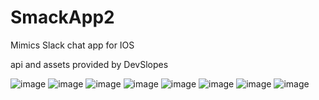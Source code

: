 # SmackApp2

Mimics Slack chat app for IOS

api and assets provided by DevSlopes

![image](https://github.com/sabrisonmez54/SmackApp2/blob/master/Smack%20Mockups/1%20Home.png)
![image](https://github.com/sabrisonmez54/SmackApp2/blob/master/Smack%20Mockups/2%20Login.png)
![image](https://github.com/sabrisonmez54/SmackApp2/blob/master/Smack%20Mockups/3%20Create%20Account.png)
![image](https://github.com/sabrisonmez54/SmackApp2/blob/master/Smack%20Mockups/4%20Avatar%20Picker.png)
![image](https://github.com/sabrisonmez54/SmackApp2/blob/master/Smack%20Mockups/5%20Menu.png)
![image](https://github.com/sabrisonmez54/SmackApp2/blob/master/Smack%20Mockups/6%20Profile.png)
![image](https://github.com/sabrisonmez54/SmackApp2/blob/master/Smack%20Mockups/7%20Add%20Channel.png)
![image](https://github.com/sabrisonmez54/SmackApp2/blob/master/Smack%20Mockups/8%20Typing.png)
